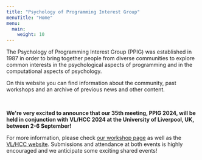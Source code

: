 ```yaml
---
title: "Psychology of Programming Interest Group"
menuTitle: "Home"
menu:
  main:
    weight: 10
---
```


The Psychology of Programming Interest Group (PPIG) was established in 1987 in order to bring together people from diverse communities to explore common interests in the psychological aspects of programming and in the computational aspects of psychology.

On this website you can find information about the community, past workshops and an archive of previous news and other content.

<br>

**We're very excited to announce that our 35th meeting, PPIG 2024, will be held in conjunction with VL/HCC 2024 at the University of Liverpool, UK, between 2-6 September!**

For more information, please check [our workshop page](/workshops/2024-annual-workshop) as well as the [VL/HCC website](https://conf.researchr.org/home/vlhcc-2024). Submissions and attendance at both events is highly encouraged and we anticipate some exciting shared events!
